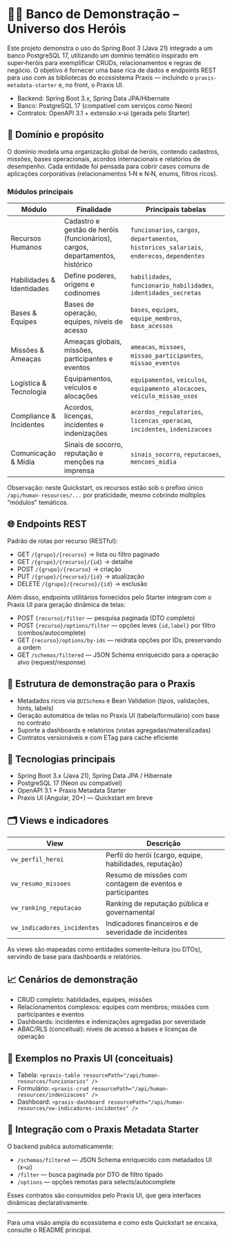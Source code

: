 # 🦸‍♂️ Banco de Demonstração – Universo dos Heróis

Este projeto demonstra o uso do Spring Boot 3 (Java 21) integrado a um banco PostgreSQL 17, utilizando um domínio temático inspirado em super‑heróis para exemplificar CRUDs, relacionamentos e regras de negócio. O objetivo é fornecer uma base rica de dados e endpoints REST para uso com as bibliotecas do ecossistema Praxis — incluindo o `praxis-metadata-starter` e, no front, o Praxis UI.

- Backend: Spring Boot 3.x, Spring Data JPA/Hibernate
- Banco: PostgreSQL 17 (compatível com serviços como Neon)
- Contratos: OpenAPI 3.1 + extensão x‑ui (gerada pelo Starter)

## 🧩 Domínio e propósito

O domínio modela uma organização global de heróis, contendo cadastros, missões, bases operacionais, acordos internacionais e relatórios de desempenho. Cada entidade foi pensada para cobrir casos comuns de aplicações corporativas (relacionamentos 1‑N e N‑N, enums, filtros ricos).

### Módulos principais

| Módulo                  | Finalidade                                                                 | Principais tabelas                                                                                             |
|-------------------------|-----------------------------------------------------------------------------|-----------------------------------------------------------------------------------------------------------------|
| Recursos Humanos        | Cadastro e gestão de heróis (funcionários), cargos, departamentos, histórico | `funcionarios`, `cargos`, `departamentos`, `historicos_salariais`, `enderecos`, `dependentes`                  |
| Habilidades & Identidades | Define poderes, origens e codinomes                                         | `habilidades`, `funcionario_habilidades`, `identidades_secretas`                                               |
| Bases & Equipes        | Bases de operação, equipes, níveis de acesso                                 | `bases`, `equipes`, `equipe_membros`, `base_acessos`                                                           |
| Missões & Ameaças      | Ameaças globais, missões, participantes e eventos                             | `ameacas`, `missoes`, `missao_participantes`, `missao_eventos`                                                 |
| Logística & Tecnologia | Equipamentos, veículos e alocações                                           | `equipamentos`, `veiculos`, `equipamento_alocacoes`, `veiculo_missao_usos`                                     |
| Compliance & Incidentes| Acordos, licenças, incidentes e indenizações                                  | `acordos_regulatorios`, `licencas_operacao`, `incidentes`, `indenizacoes`                                      |
| Comunicação & Mídia    | Sinais de socorro, reputação e menções na imprensa                            | `sinais_socorro`, `reputacoes`, `mencoes_midia`                                                                |

Observação: neste Quickstart, os recursos estão sob o prefixo único ` /api/human-resources/... ` por praticidade, mesmo cobrindo múltiplos “módulos” temáticos.

## 🌐 Endpoints REST

Padrão de rotas por recurso (RESTful):

- GET    `/{grupo}/{recurso}`        → lista ou filtro paginado
- GET    `/{grupo}/{recurso}/{id}`   → detalhe
- POST   `/{grupo}/{recurso}`        → criação
- PUT    `/{grupo}/{recurso}/{id}`   → atualização
- DELETE `/{grupo}/{recurso}/{id}`   → exclusão

Além disso, endpoints utilitários fornecidos pelo Starter integram com o Praxis UI para geração dinâmica de telas:

- POST `{recurso}/filter` — pesquisa paginada (DTO completo)
- POST `{recurso}/options/filter` — opções leves `{id,label}` por filtro (combos/autocomplete)
- GET  `{recurso}/options/by-ids` — reidrata opções por IDs, preservando a ordem
- GET  `/schemas/filtered` — JSON Schema enriquecido para a operação alvo (request/response)

## 🧠 Estrutura de demonstração para o Praxis

- Metadados ricos via `@UISchema` e Bean Validation (tipos, validações, hints, labels)
- Geração automática de telas no Praxis UI (tabela/formulário) com base no contrato
- Suporte a dashboards e relatórios (vistas agregadas/materalizadas)
- Contratos versionáveis e com ETag para cache eficiente

## 🧰 Tecnologias principais

- Spring Boot 3.x (Java 21), Spring Data JPA / Hibernate
- PostgreSQL 17 (Neon ou compatível)
- OpenAPI 3.1 + Praxis Metadata Starter
- Praxis UI (Angular, 20+) — Quickstart em breve

## 🗂️ Views e indicadores

| View                  | Descrição                                                                                  |
|-----------------------|----------------------------------------------------------------------------------------------|
| `vw_perfil_heroi`     | Perfil do herói (cargo, equipe, habilidades, reputação)                                      |
| `vw_resumo_missoes`   | Resumo de missões com contagem de eventos e participantes                                     |
| `vw_ranking_reputacao`| Ranking de reputação pública e governamental                                                 |
| `vw_indicadores_incidentes` | Indicadores financeiros e de severidade de incidentes                                  |

As views são mapeadas como entidades somente‑leitura (ou DTOs), servindo de base para dashboards e relatórios.

## 📈 Cenários de demonstração

- CRUD completo: habilidades, equipes, missões
- Relacionamentos complexos: equipes com membros; missões com participantes e eventos
- Dashboards: incidentes e indenizações agregadas por severidade
- ABAC/RLS (conceitual): níveis de acesso a bases e licenças de operação

## 📖 Exemplos no Praxis UI (conceituais)

- Tabela: `<praxis-table resourcePath="/api/human-resources/funcionarios" />`
- Formulário: `<praxis-crud resourcePath="/api/human-resources/indenizacoes" />`
- Dashboard: `<praxis-dashboard resourcePath="/api/human-resources/vw-indicadores-incidentes" />`

## 🔌 Integração com o Praxis Metadata Starter

O backend publica automaticamente:

- `/schemas/filtered` — JSON Schema enriquecido com metadados UI (x‑ui)
- `/filter` — busca paginada por DTO de filtro tipado
- `/options` — opções remotas para selects/autocomplete

Esses contratos são consumidos pelo Praxis UI, que gera interfaces dinâmicas declarativamente.

---

Para uma visão ampla do ecossistema e como este Quickstart se encaixa, consulte o README principal.
